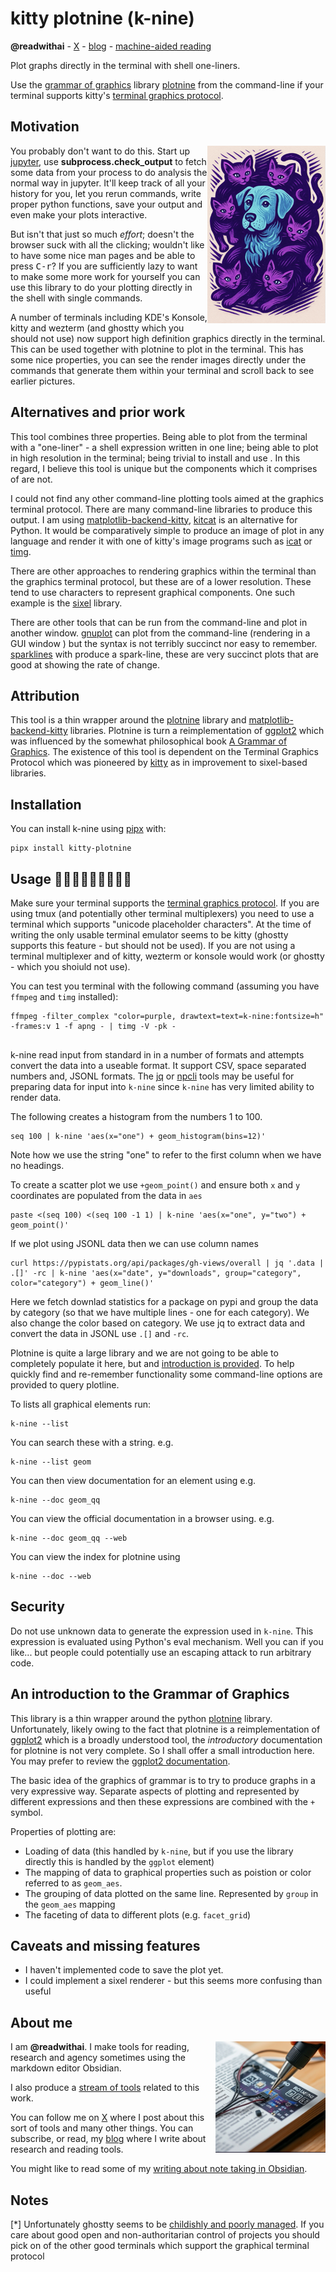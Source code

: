 # kitty plotnine (k-nine)
**@readwithai** - [X](https://x.com/readwithai) - [blog](https://readwithai.substack.com/) - [machine-aided reading](https://www.reddit.com/r/machineAidedReading/)

Plot graphs directly in the terminal with shell one-liners.

Use the [grammar of graphics](https://vita.had.co.nz/papers/layered-grammar.pdf) library [plotnine](https://plotnine.org/) from the command-line if your terminal supports kitty's [terminal graphics protocol](https://sw.kovidgoyal.net/kitty/graphics-protocol/).

## Motivation
<img alt="Logo" src="./logo-small.png" align="right"></img>
You probably don't want to do this. Start up [jupyter](https://jupyter.org/), use **subprocess.check_output** to fetch some data from your process to do analysis the normal way in jupyter. It'll keep track of all your history for you, let you rerun commands, write proper python functions, save your output and even make your plots interactive.

But isn't that just so much *effort*; doesn't the browser suck with all the clicking; wouldn't like to have some nice man pages and be able to press <kbd>C-r</kbd>? If you are sufficiently lazy to want to make some more work for yourself you can use this library to do your plotting directly in the shell with single commands.

A number of terminals including KDE's Konsole, kitty and wezterm (and ghostty which you should not use) now support high definition graphics directly in the terminal. This can be used together with plotnine to plot in the terminal. This has some nice properties, you can see the render images directly under the commands that generate them within your terminal and scroll back to see earlier pictures.

## Alternatives and prior work
This tool combines three properties. Being able to plot from the terminal with a "one-liner" - a shell expression written in one line; being able to plot in high resolution in the terminal; being trivial to install and use . In this regard, I believe this tool is unique but the components which it comprises of are not.

I could not find any other command-line plotting tools aimed at the graphics terminal protocol. There are many command-line libraries to produce this output. I am using
[matplotlib-backend-kitty](https://github.com/jktr/matplotlib-backend-kitty), [kitcat](https://github.com/mil-ad/kitcat) is an alternative for Python. It would be comparatively simple to produce an image of plot in any language and render it with one of kitty's image programs such as [icat](https://sw.kovidgoyal.net/kitty/kittens/icat/) or [timg](https://github.com/hzeller/timg).

There are other approaches to rendering graphics within the terminal than the graphics terminal protocol, but these are of a lower resolution. These tend to use characters to represent graphical components. One such example is the [sixel](https://github.com/saitoha/libsixel) library.

There are other tools that can be run from the command-line and plot in another window. [gnuplot](https://jasonmurray.org/posts/2020/basicgnuplot/) can plot from the command-line (rendering in a GUI window ) but the syntax is not terribly succinct nor easy to remember.  [sparklines](https://github.com/deeplook/sparklines) with produce a spark-line, these are very succinct plots that are good at showing the rate of change.

## Attribution
This tool is a thin wrapper around the [plotnine](https://plotnine.org/) library and [matplotlib-backend-kitty](https://github.com/jktr/matplotlib-backend-kitty) libraries. Plotnine is turn a reimplementation of [ggplot2](https://github.com/tidyverse/ggplot2) which was influenced by the somewhat philosophical book [A Grammar of Graphics](https://link.springer.com/book/10.1007/0-387-28695-0). The existence of this tool is dependent on the Terminal Graphics Protocol which was pioneered by [kitty](https://github.com/kovidgoyal/kitty) as in improvement to sixel-based libraries.

## Installation
You can install k-nine using [pipx](https://github.com/pypa/pipx) with:

```
pipx install kitty-plotnine
```

## Usage 🐶😺😸😹😻😼😽😾🐱
Make sure your terminal supports the [terminal graphics protocol](https://sw.kovidgoyal.net/kitty/graphics-protocol/). If you are using tmux (and potentially other terminal multiplexers) you need to use a terminal which supports "unicode placeholder characters". At the time of writing the only usable terminal emulator seems to be kitty (ghostty supports this feature - but should not be used). If you are not using a terminal multiplexer and of kitty, wezterm or konsole would work (or ghostty - which you shoiuld not use).

You can test you terminal with the following command (assuming you have `ffmpeg` and `timg` installed):

```
ffmpeg -filter_complex "color=purple, drawtext=text=k-nine:fontsize=h" -frames:v 1 -f apng - | timg -V -pk -


```

k-nine read input from standard in in a number of formats and attempts convert the data into a useable format. It support CSV, space separated numbers and, JSONL formats. The [jq](https://jqlang.org/) or [npcli](https://pypi.org/project/npcli/) tools may be useful for preparing data for input into `k-nine` since `k-nine` has very limited ability to render data.

The following creates a histogram from the numbers 1 to 100.
```
seq 100 | k-nine 'aes(x="one") + geom_histogram(bins=12)'
```
Note how we use the string "one" to refer to the first column when we have no headings.

To create a scatter plot we use `+geom_point()` and ensure both `x` and `y` coordinates are populated from the data in `aes`

```
paste <(seq 100) <(seq 100 -1 1) | k-nine 'aes(x="one", y="two") + geom_point()'
```

If we plot using JSONL data then we can use column names
```
curl https://pypistats.org/api/packages/gh-views/overall | jq '.data | .[]' -rc | k-nine 'aes(x="date", y="downloads", group="category", color="category") + geom_line()'
```
Here we fetch downlad statistics for a package on pypi and group the data by category (so that we have multiple lines - one for each category). We also change the color based on category. We use jq to extract data and convert the data in JSONL use `.[]` and `-rc`.

Plotnine is quite a large library and we are not going to be able to completely populate it here, but and [introduction is provided](#plotnine-intro). To help quickly find and re-remember functionality some command-line options are provided to query plotline.


To lists all graphical elements run:
```
k-nine --list
```

You can search these with a string. e.g.
```
k-nine --list geom
```

You can then view documentation for an element using e.g.
```
k-nine --doc geom_qq
```

You can view the official documentation in a browser using. e.g.
```
k-nine --doc geom_qq --web
```

You can view the index for plotnine using
```
k-nine --doc --web
```

## Security
Do not use unknown data to generate the expression used in `k-nine`. This expression is evaluated using Python's eval mechanism. Well you can if you like... but people could potentially use an escaping attack to run arbitrary code.


<a name="plotnine-intro"> </a>
## An introduction to the Grammar of Graphics
This library is a thin wrapper around the python [plotnine](https://plotnine.org/) library. Unfortunately, likely owing to the fact that plotnine is a reimplementation of [ggplot2](https://ggplot2.tidyverse.org/) which is a broadly understood tool, the *introductory* documentation for plotnine is not very complete. So I shall offer a small introduction here. You may prefer to review the [ggplot2 documentation](https://ggplot2.tidyverse.org/).

The basic idea of the graphics of grammar is to try to produce graphs in a very expressive way. Separate aspects of plotting and represented by different expressions and then these expressions are combined with the `+` symbol.

Properties of plotting are:

* Loading of data (this handled by `k-nine`, but if you use the library directly this is handled by the  `ggplot` element)
* The mapping of data to graphical properties such as poistion or color referred to as `geom_aes`.
* The grouping of data plotted on the same line. Represented by `group` in the `geom_aes` mapping
* The faceting of data to different plots (e.g. `facet_grid`)

## Caveats and missing features
* I haven't implemented code to save the plot yet.
* I could implement a sixel renderer - but this seems more confusing than useful


## About me
<img align="right" src="./rwai-logo.png"></img>

I am **@readwithai**. I make tools for reading, research and agency sometimes using the markdown editor Obsidian.

I also produce a [stream of tools](https://readwithai.substack.com/p/my-productivity-tools) related to this work.

You can follow me on [X](https://x.com/readwithai) where I post about this sort of tools and many other things. You can subscribe, or read, my [blog](https://readwithai.substack.com/) where I write about research and reading tools.

You might like to read some of my [writing about note taking in Obsidian](https://readwithai.substack.com/p/note-taking-with-obsidian-much-of).


## Notes
[*] Unfortunately ghostty seems to be [childishly and poorly managed](https://x.com/readwithai/status/1910398678306865269). If you care about good open and non-authoritarian control of projects you should pick on of the other good terminals which support the graphical terminal protocol
